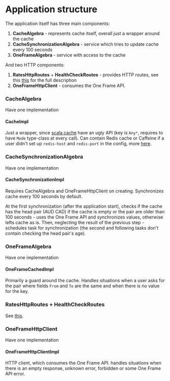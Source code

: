 # Application structure

The application itself has three main components:
1. **CacheAlgebra** - represents cache itself, overall just a wrapper around the cache
2. **CacheSynchronizationAlgebra** - service which tries to update cache every 100 seconds
3. **OneFrameAlgebra** - service with access to the cache

And two HTTP components:
1. **RatesHttpRoutes** + **HealthCheckRoutes** - provides HTTP routes, see this [this](./Api.md) for the full description
2. **OneFrameHttpClient** - consumes the One Frame API.

### CacheAlgebra

Have one implementation

#### CacheImpl

Just a wrapper, since [scala cache](https://github.com/cb372/scalacache) have an ugly API 
(key is `Any*`, requires to have `Mode` type-class at every call).
Can contain Redis cache or Caffeine if a user didn't set up `redis-host` and `redis-port` in the config, more [here](./Configuration.md#cache-config).

### CacheSynchronizationAlgebra

Have one implementation

#### CacheSynchronizationImpl

Requires CacheAlgebra and OneFrameHttpClient on creating. Synchronizes cache every 100 seconds by default.

At the first synchronization (after the application start), checks if the cache has the head pair (AUD CAD) if the cache
is empty or the pair are older than 100 seconds - uses the One Frame API and synchronizes values, otherwise lefts cache 
as is. Then, neglecting the result of the previous step - schedules task for synchronization (the second and following 
tasks don't contain checking the head pair's age).

### OneFrameAlgebra

Have one implementation

#### OneFrameCachedImpl

Primarily a guard around the cache. Handles situations when a user asks for the pair where fields `From` and `To` are the same
and when there is no value for the key.

### RatesHttpRoutes + HealthCheckRoutes
See [this](./Api.md).

### OneFrameHttpClient

Have one implementation

#### OneFrameHttpClientImpl

HTTP client, which consumes the One Frame API. handles situations when there is an empty response, unknown error,
forbidden or some One Frame API error.